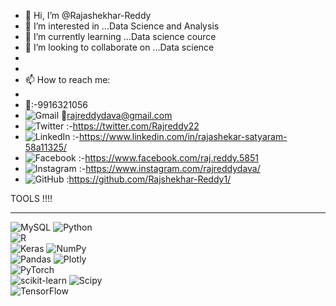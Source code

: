- 👋 Hi, I’m @Rajashekhar-Reddy
- 👀 I’m interested in ...Data Science and Analysis
- 🌱 I’m currently learning ...Data science cource
- 💞️ I’m looking to collaborate on ...Data science
- 
-
-  📫 How to reach me:
-  
-  🤴:-9916321056
-  ![Gmail](https://img.shields.io/badge/Gmail-D14836?style=for-the-badge&logo=gmail&logoColor=white)                     📧rajreddydava@gmail.com
-  ![Twitter](https://img.shields.io/badge/Twitter-%231DA1F2.svg?style=for-the-badge&logo=Twitter&logoColor=white)       :-https://twitter.com/Rajreddy22
-  ![LinkedIn](https://img.shields.io/badge/linkedin-%230077B5.svg?style=for-the-badge&logo=linkedin&logoColor=white)     :-https://www.linkedin.com/in/rajashekar-satyaram-58a11325/
-  ![Facebook](https://img.shields.io/badge/Facebook-%231877F2.svg?style=for-the-badge&logo=Facebook&logoColor=white)     :-https://www.facebook.com/raj.reddy.5851
-  ![Instagram](https://img.shields.io/badge/Instagram-%23E4405F.svg?style=for-the-badge&logo=Instagram&logoColor=white)  :-https://www.instagram.com/rajreddydava/
-  
   ![GitHub](https://img.shields.io/badge/github-%23121011.svg?style=for-the-badge&logo=github&logoColor=white)           :https://github.com/Rajshekhar-Reddy1/

TOOLS !!!!
________________________________________________________________________________________________________________________________________________________
 ![MySQL](https://img.shields.io/badge/mysql-%2300000f.svg?style=for-the-badge&logo=mysql&logoColor=white) 
 ![Python](https://img.shields.io/badge/python-3670A0?style=for-the-badge&logo=python&logoColor=ffdd54)                                  
 ![R](https://img.shields.io/badge/r-%23276DC3.svg?style=for-the-badge&logo=r&logoColor=white)                                                         
 ![Keras](https://img.shields.io/badge/Keras-%23D00000.svg?style=for-the-badge&logo=Keras&logoColor=white) 
 ![NumPy](https://img.shields.io/badge/numpy-%23013243.svg?style=for-the-badge&logo=numpy&logoColor=white)  
 ![Pandas](https://img.shields.io/badge/pandas-%23150458.svg?style=for-the-badge&logo=pandas&logoColor=white) 
 ![Plotly](https://img.shields.io/badge/Plotly-%233F4F75.svg?style=for-the-badge&logo=plotly&logoColor=white)  
 ![PyTorch](https://img.shields.io/badge/PyTorch-%23EE4C2C.svg?style=for-the-badge&logo=PyTorch&logoColor=white)  
 ![scikit-learn](https://img.shields.io/badge/scikit--learn-%23F7931E.svg?style=for-the-badge&logo=scikit-learn&logoColor=white) 
 ![Scipy](https://img.shields.io/badge/SciPy-%230C55A5.svg?style=for-the-badge&logo=scipy&logoColor=%white)    
 ![TensorFlow](https://img.shields.io/badge/TensorFlow-%23FF6F00.svg?style=for-the-badge&logo=TensorFlow&logoColor=white)   
